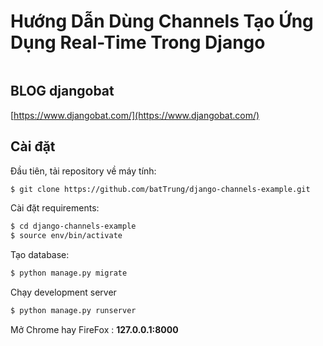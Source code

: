 # Hướng Dẫn Dùng Channels Tạo Ứng Dụng Real-Time Trong Django

<a target="_blank" href="https://www.djangobat.com/blog/huong-dan-dung-channels-tao-ung-dung-real-time-trong-django/"><img src="https://www.djangobat.com/media/posts/2019/04/23/channels.jpg" alt="" /></a>


## BLOG djangobat

[https://www.djangobat.com/](https://www.djangobat.com/)

## Cài đặt

Đầu tiên, tải repository về máy tính:

```bash
$ git clone https://github.com/batTrung/django-channels-example.git
```

Cài đặt requirements:

```bash
$ cd django-channels-example
$ source env/bin/activate
```

Tạo database:

```bash
$ python manage.py migrate
```
Chạy development server

```bash
$ python manage.py runserver
```

Mở Chrome hay FireFox : **127.0.0.1:8000**





